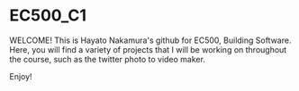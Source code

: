 # EC500_C1


WELCOME! This is Hayato Nakamura's github for EC500, Building Software. 
Here, you will find a variety of projects that I will be working on throughout the course, such as the twitter photo to video maker.

Enjoy!
